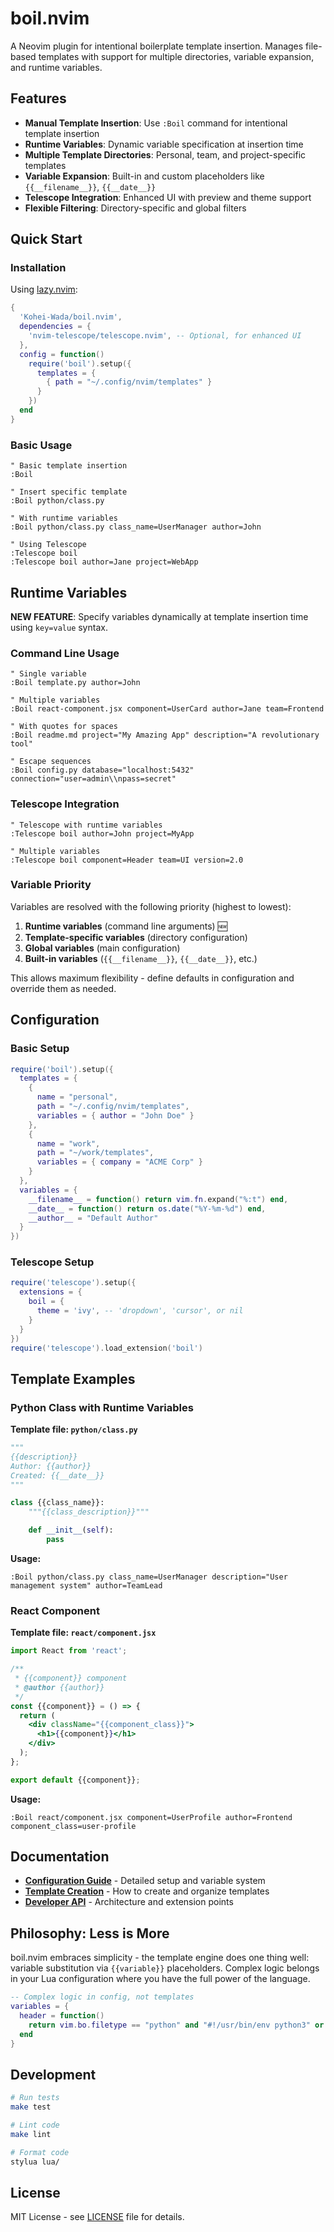 # boil.nvim

A Neovim plugin for intentional boilerplate template insertion. Manages file-based templates with support for multiple directories, variable expansion, and runtime variables.

## Features

- **Manual Template Insertion**: Use `:Boil` command for intentional template insertion
- **Runtime Variables**: Dynamic variable specification at insertion time
- **Multiple Template Directories**: Personal, team, and project-specific templates
- **Variable Expansion**: Built-in and custom placeholders like `{{__filename__}}`, `{{__date__}}`
- **Telescope Integration**: Enhanced UI with preview and theme support
- **Flexible Filtering**: Directory-specific and global filters

## Quick Start

### Installation

Using [lazy.nvim](https://github.com/folke/lazy.nvim):

```lua
{
  'Kohei-Wada/boil.nvim',
  dependencies = {
    'nvim-telescope/telescope.nvim', -- Optional, for enhanced UI
  },
  config = function()
    require('boil').setup({
      templates = {
        { path = "~/.config/nvim/templates" }
      }
    })
  end
}
```

### Basic Usage

```vim
" Basic template insertion
:Boil

" Insert specific template
:Boil python/class.py

" With runtime variables
:Boil python/class.py class_name=UserManager author=John

" Using Telescope
:Telescope boil
:Telescope boil author=Jane project=WebApp
```

## Runtime Variables

**NEW FEATURE**: Specify variables dynamically at template insertion time using `key=value` syntax.

### Command Line Usage

```vim
" Single variable
:Boil template.py author=John

" Multiple variables
:Boil react-component.jsx component=UserCard author=Jane team=Frontend

" With quotes for spaces
:Boil readme.md project="My Amazing App" description="A revolutionary tool"

" Escape sequences
:Boil config.py database="localhost:5432" connection="user=admin\\npass=secret"
```

### Telescope Integration

```vim
" Telescope with runtime variables
:Telescope boil author=John project=MyApp

" Multiple variables
:Telescope boil component=Header team=UI version=2.0
```

### Variable Priority

Variables are resolved with the following priority (highest to lowest):

1. **Runtime variables** (command line arguments) 🆕
2. **Template-specific variables** (directory configuration)
3. **Global variables** (main configuration)
4. **Built-in variables** (`{{__filename__}}`, `{{__date__}}`, etc.)

This allows maximum flexibility - define defaults in configuration and override them as needed.

## Configuration

### Basic Setup

```lua
require('boil').setup({
  templates = {
    {
      name = "personal",
      path = "~/.config/nvim/templates",
      variables = { author = "John Doe" }
    },
    {
      name = "work",
      path = "~/work/templates",
      variables = { company = "ACME Corp" }
    }
  },
  variables = {
    __filename__ = function() return vim.fn.expand("%:t") end,
    __date__ = function() return os.date("%Y-%m-%d") end,
    __author__ = "Default Author"
  }
})
```

### Telescope Setup

```lua
require('telescope').setup({
  extensions = {
    boil = {
      theme = 'ivy', -- 'dropdown', 'cursor', or nil
    }
  }
})
require('telescope').load_extension('boil')
```

## Template Examples

### Python Class with Runtime Variables

**Template file: `python/class.py`**
```python
"""
{{description}}
Author: {{author}}
Created: {{__date__}}
"""

class {{class_name}}:
    """{{class_description}}"""

    def __init__(self):
        pass
```

**Usage:**
```vim
:Boil python/class.py class_name=UserManager description="User management system" author=TeamLead
```

### React Component

**Template file: `react/component.jsx`**
```jsx
import React from 'react';

/**
 * {{component}} component
 * @author {{author}}
 */
const {{component}} = () => {
  return (
    <div className="{{component_class}}">
      <h1>{{component}}</h1>
    </div>
  );
};

export default {{component}};
```

**Usage:**
```vim
:Boil react/component.jsx component=UserProfile author=Frontend component_class=user-profile
```

## Documentation

- **[Configuration Guide](docs/CONFIGURATION.md)** - Detailed setup and variable system
- **[Template Creation](docs/TEMPLATES.md)** - How to create and organize templates
- **[Developer API](docs/API.md)** - Architecture and extension points

## Philosophy: Less is More

boil.nvim embraces simplicity - the template engine does one thing well: variable substitution via `{{variable}}` placeholders. Complex logic belongs in your Lua configuration where you have the full power of the language.

```lua
-- Complex logic in config, not templates
variables = {
  header = function()
    return vim.bo.filetype == "python" and "#!/usr/bin/env python3" or ""
  end
}
```

## Development

```bash
# Run tests
make test

# Lint code
make lint

# Format code
stylua lua/
```

## License

MIT License - see [LICENSE](LICENSE) file for details.
